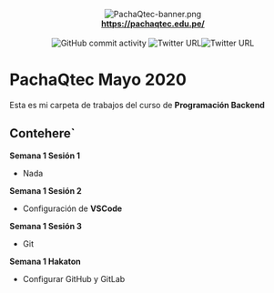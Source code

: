 <p  align="center">

<img alt="PachaQtec-banner.png"  src="https://scontent.flim2-1.fna.fbcdn.net/v/t1.0-9/75220807_154423752612237_1547747956818444288_n.png?_nc_cat=1&_nc_sid=85a577&_nc_eui2=AeEhgDEnUXrW4sJI4EYoP5jLIVC1ccEE4SghULVxwQThKJP-iOq_WBI3hh3mksV79e8&_nc_ohc=aVmrRyECK8sAX-wBshI&_nc_ht=scontent.flim2-1.fna&oh=a37bea97ee97cca59c5f671607320243&oe=5EF932E7" /> 
<br/><b><a href="https://pachaqtec.edu.pe/">https://pachaqtec.edu.pe/</a></b><br/><br/> <img alt="GitHub commit activity" src="https://img.shields.io/github/commit-activity/w/dgarciasayan/PachaQtecMayo2020?style=plastic">
<img alt="Twitter URL" src="https://img.shields.io/twitter/url?color=orange&label=GitLab&logo=GitLab&logoColor=Facebook&style=plastic&url=https://gitlab.com/dgarciasayan/"><img alt="Twitter URL" src="https://img.shields.io/twitter/url?color=blue&label=Facebook&logo=Facebook&logoColor=Facebook&style=plastic&url=https%3A%2F%2Fwww.facebook.com%2FPachaQtech%2F">
  </p>

# PachaQtec Mayo 2020
Esta es mi carpeta de trabajos del curso de **Programación Backend**
## Contehere`
**Semana 1 Sesión 1**

 - Nada

**Semana 1 Sesión 2**

 - Configuración de **VSCode**

**Semana 1 Sesión 3**

 - Git

**Semana 1 Hakaton**

 - Configurar GitHub y GitLab
